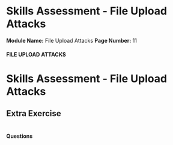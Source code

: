 <!--
 // Platform: Academy
// URL: https://academy.hackthebox.com/module/136/section/1310
// Platform Version: V1
// Module ID: 136
// Module Name: File Upload Attacks
// Module Difficulty: Medium
// Section ID: 1310
// Section Title: Skills Assessment - File Upload Attacks
// Page Title: Hack The Box - Academy
// Page Number: 11
-->

# Skills Assessment - File Upload Attacks

**Module Name:** File Upload Attacks **Page Number:** 11

#### 

#### FILE UPLOAD ATTACKS

# Skills Assessment - File Upload Attacks

## Extra Exercise

# 

# 

#### Questions

####
